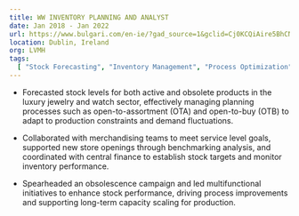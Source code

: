 ```yaml
---
title: WW INVENTORY PLANNING AND ANALYST 
date: Jan 2018 - Jan 2022
url: https://www.bulgari.com/en-ie/?gad_source=1&gclid=Cj0KCQiAire5BhCNARIsAM53K1h_T-KwT9yBmkzqHb4ZsUm08czYwYTMYzcTLWwxyjOxba-lP1lJl_QaAhvoEALw_wcB&gclsrc=aw.ds
location: Dublin, Ireland
org: LVMH
tags:
  [ "Stock Forecasting", "Inventory Management", "Process Optimization"]
---
```


- Forecasted stock levels for both active and obsolete products in the luxury jewelry and watch sector, effectively managing planning processes such as open-to-assortment (OTA) and open-to-buy (OTB) to adapt to production constraints and demand fluctuations.

- Collaborated with merchandising teams to meet service level goals, supported new store openings through benchmarking analysis, and coordinated with central finance to establish stock targets and monitor inventory performance.

- Spearheaded an obsolescence campaign and led multifunctional initiatives to enhance stock performance, driving process improvements and supporting long-term capacity scaling for production.
